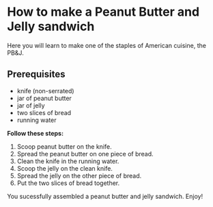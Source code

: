 # How to make a Peanut Butter and Jelly sandwich

Here you will learn to make one of the staples of American cuisine, the PB&J. 

## Prerequisites

- knife (non-serrated)
- jar of peanut butter
- jar of jelly
- two slices of bread
- running water

**Follow these steps:**

1. Scoop peanut butter on the knife. 
2. Spread the peanut butter on one piece of bread.
3. Clean the knife in the running water.
4. Scoop the jelly on the clean knife.
5. Spread the jelly on the other piece of bread.
6. Put the two slices of bread together.

You sucessfully assembled a peanut butter and jelly sandwich. Enjoy!

